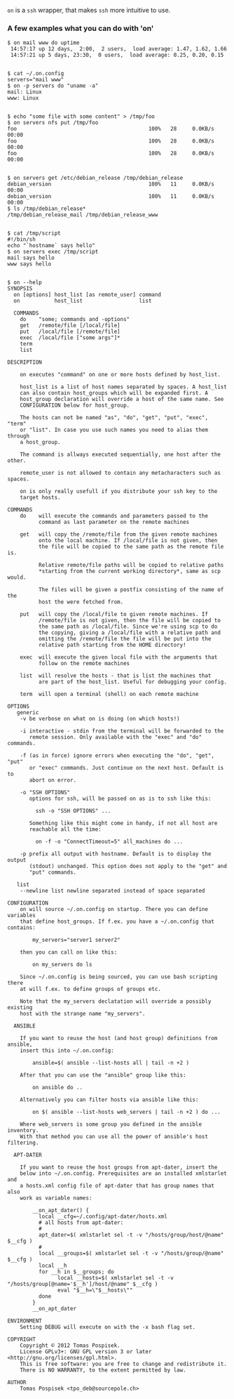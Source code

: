 `on` is a `ssh` wrapper, that makes `ssh` more intuitive to use.

### A few examples what you can do with 'on'

    $ on mail www do uptime
     14:57:17 up 12 days,  2:00,  2 users,  load average: 1.47, 1.62, 1.66
     14:57:21 up 5 days, 23:30,  0 users,  load average: 0.25, 0.20, 0.15

 
    $ cat ~/.on.config
    servers="mail www"
    $ on -p servers do "uname -a"
    mail: Linux
    www: Linux

 
    $ echo "some file with some content" > /tmp/foo
    $ on servers nfs put /tmp/foo
    foo                                          100%   28     0.0KB/s   00:00    
    foo                                          100%   28     0.0KB/s   00:00
    foo                                          100%   28     0.0KB/s   00:00

 
    $ on servers get /etc/debian_release /tmp/debian_release
    debian_version                               100%   11     0.0KB/s   00:00    
    debian_version                               100%   11     0.0KB/s   00:00    
    $ ls /tmp/debian_release*
    /tmp/debian_release_mail /tmp/debian_release_www

 
    $ cat /tmp/script
    #!/bin/sh
    echo "`hostname` says hello"
    $ on servers exec /tmp/script
    mail says hello
    www says hello

 
    $ on --help
    SYNOPSIS
      on [options] host_list [as remote_user] command
      on           host_list                  list
    
      COMMANDS
        do    "some; commands and -options"
        get   /remote/file [/local/file]
        put   /local/file [/remote/file]
        exec  /local/file ["some args"]*
        term
        list
    
    DESCRIPTION
    
        on executes "command" on one or more hosts defined by host_list.
    
        host_list is a list of host names separated by spaces. A host_list
        can also contain host_groups which will be expanded first. A
        host_group declaration will override a host of the same name. See
        CONFIGURATION below for host_group.
    
        The hosts can not be named "as", "do", "get", "put", "exec", "term"
        or "list". In case you use such names you need to alias them through
        a host_group.
    
        The command is allways executed sequentially, one host after the other.
    
        remote_user is not allowed to contain any metacharacters such as spaces.
    
        on is only really usefull if you distribute your ssh key to the
        target hosts.
    
    COMMANDS
        do    will execute the commands and parameters passed to the
              command as last parameter on the remote machines
    
        get   will copy the /remote/file from the given remote machines
              onto the local machine. If /local/file is not given, then
              the file will be copied to the same path as the remote file is.
    
              Relative remote/file paths will be copied to relative paths
              *starting from the current working directory*, same as scp would.
    
              The files will be given a postfix consisting of the name of the
              host the were fetched from.
    
        put   will copy the /local/file to given remote machines. If
              /remote/file is not given, then the file will be copied to
              the same path as /local/file. Since we're using scp to do
              the copying, giving a /local/file with a relative path and
              omitting the /remote/file the file will be put into the
              relative path starting from the HOME directory!
    
        exec  will execute the given local file with the arguments that
              follow on the remote machines
    
        list  will resolve the hosts - that is list the machines that
              are part of the host_list. Useful for debugging your config.
    
        term  will open a terminal (shell) on each remote machine
    
    OPTIONS
       generic
        -v be verbose on what on is doing (on which hosts!)
    
        -i interactive - stdin from the terminal will be forwarded to the
           remote session. Only available with the "exec" and "do" commands.
    
        -f (as in force) ignore errors when executing the "do", "get", "put"
           or "exec" commands. Just continue on the next host. Default is to
           abort on error.
    
        -o "SSH OPTIONS"
           options for ssh, will be passed on as is to ssh like this:
    
             ssh -o "SSH OPTIONS" ...
    
           Something like this might come in handy, if not all host are
           reachable all the time:
    
             on -f -o "ConnectTimeout=5" all_machines do ...
    
        -p prefix all output with hostname. Default is to display the output
           (stdout) unchanged. This option does not apply to the "get" and
           "put" commands.
    
       list
        --newline list newline separated instead of space separated
    
    CONFIGURATION
        on will source ~/.on.config on startup. There you can define variables
        that define host_groups. If f.ex. you have a ~/.on.config that contains:
    
            my_servers="server1 server2"
    
        then you can call on like this:
    
            on my_servers do ls
    
        Since ~/.on.config is being sourced, you can use bash scripting there
        at will f.ex. to define groups of groups etc.
    
        Note that the my_servers declatation will override a possibly existing
        host with the strange name "my_servers".
    
      ANSIBLE
    
        If you want to reuse the host (and host group) definitions from ansible,
        insert this into ~/.on.config:
    
            ansible=$( ansible --list-hosts all | tail -n +2 )
    
        After that you can use the "ansible" group like this:
    
            on ansible do ..
    
        Alternatively you can filter hosts via ansible like this:
    
            on $( ansible --list-hosts web_servers | tail -n +2 ) do ...
    
        Where web_servers is some group you defined in the ansible inventory.
        With that method you can use all the power of ansible's host filtering.
    
      APT-DATER
    
        If you want to reuse the host groups from apt-dater, insert the
        below into ~/.on.config. Prerequisites are an installed xmlstarlet and
        a hosts.xml config file of apt-dater that has group names that also
        work as variable names:
    
            __on_apt_dater() {
              local __cfg=~/.config/apt-dater/hosts.xml
              # all hosts from apt-dater:
              #
              apt_dater=$( xmlstarlet sel -t -v "/hosts/group/host/@name" $__cfg )
              #
              local __groups=$( xmlstarlet sel -t -v "/hosts/group/@name" $__cfg )
              local __h
              for __h in $__groups; do
                    local __hosts=$( xmlstarlet sel -t -v "/hosts/group[@name='$__h']/host/@name" $__cfg )
                    eval "$__h=\"$__hosts\""
              done
            }
            __on_apt_dater
    
    ENVIRONMENT
        Setting DEBUG will execute on with the -x bash flag set.
    
    COPYRIGHT
        Copyright © 2012 Tomas Pospisek.
        License GPLv3+: GNU GPL version 3 or later <http://gnu.org/licenses/gpl.html>.
        This is free software: you are free to change and redistribute it.
        There is NO WARRANTY, to the extent permitted by law.
    
    AUTHOR
        Tomas Pospisek <tpo_deb@sourcepole.ch>
    
